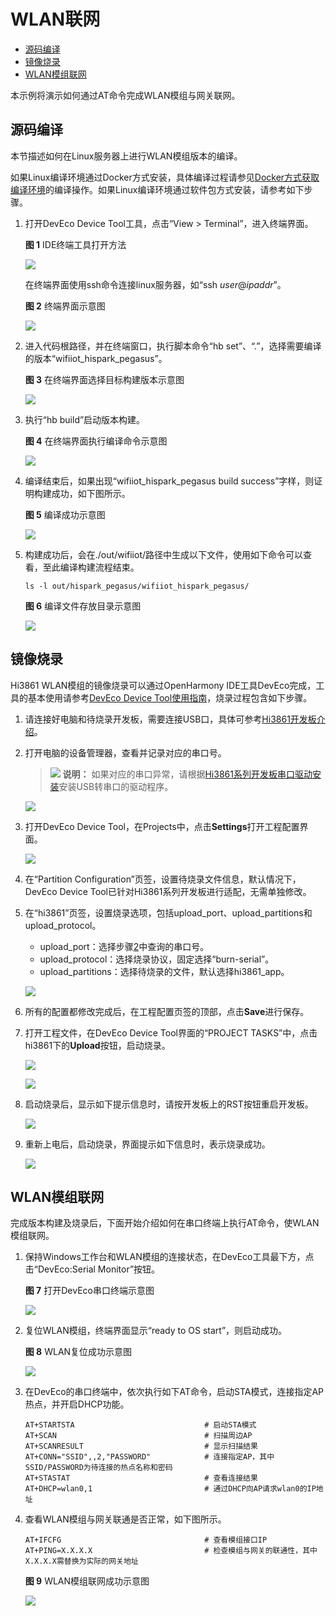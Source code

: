 # WLAN联网<a name="ZH-CN_TOPIC_0000001152048651"></a>

-   [源码编译](#section191121332125319)
-   [镜像烧录](#section19458165166)
-   [WLAN模组联网](#section194671619167)

本示例将演示如何通过AT命令完成WLAN模组与网关联网。

## 源码编译<a name="section191121332125319"></a>

本节描述如何在Linux服务器上进行WLAN模组版本的编译。

如果Linux编译环境通过Docker方式安装，具体编译过程请参见[Docker方式获取编译环境](../get-code/获取工具.md)的编译操作。如果Linux编译环境通过软件包方式安装，请参考如下步骤。

1.  打开DevEco Device Tool工具，点击“View \> Terminal”，进入终端界面。

    **图 1**  IDE终端工具打开方法<a name="fig1975813338510"></a>  
    

    ![](figures/1.png)

    在终端界面使用ssh命令连接linux服务器，如“ssh  _user_@_ipaddr_”。

    **图 2**  终端界面示意图<a name="fig91165301546"></a>  
    

    ![](figures/2.png)

2.  进入代码根路径，并在终端窗口，执行脚本命令“hb set”、“.”，选择需要编译的版本“wifiiot\_hispark\_pegasus”。

    **图 3**  在终端界面选择目标构建版本示意图<a name="fig17727115215612"></a>  
    

    ![](figures/3.png)

3.  执行“hb build”启动版本构建。

    **图 4**  在终端界面执行编译命令示意图<a name="fig5493164414573"></a>  
    

    ![](figures/4.png)

4.  编译结束后，如果出现“wifiiot\_hispark\_pegasus build success”字样，则证明构建成功，如下图所示。

    **图 5**  编译成功示意图<a name="fig1262101218463"></a>  
    

    ![](figures/5.png)

5.  构建成功后，会在./out/wifiiot/路径中生成以下文件，使用如下命令可以查看，至此编译构建流程结束。

    ```
    ls -l out/hispark_pegasus/wifiiot_hispark_pegasus/
    ```

    **图 6**  编译文件存放目录示意图<a name="fig38521346164618"></a>  
    

    ![](figures/3-0.png)


## 镜像烧录<a name="section19458165166"></a>

Hi3861 WLAN模组的镜像烧录可以通过OpenHarmony IDE工具DevEco完成，工具的基本使用请参考[DevEco Device Tool使用指南](https://device.harmonyos.com/cn/docs/ide/user-guides/service_introduction-0000001050166905)，烧录过程包含如下步骤。

1.  请连接好电脑和待烧录开发板，需要连接USB口，具体可参考[Hi3861开发板介绍](https://device.harmonyos.com/cn/docs/start/introduce/oem_wifi_start_des-0000001050168548)。
2.  <a name="zh-cn_topic_0000001056563976_li848662117291"></a>打开电脑的设备管理器，查看并记录对应的串口号。

    >![](public_sys-resources/icon-note.gif) **说明：** 
    >如果对应的串口异常，请根据[Hi3861系列开发板串口驱动安装](https://device.harmonyos.com/cn/docs/ide/user-guides/hi3861-drivers-0000001058153433)安装USB转串口的驱动程序。

    ![](figures/zh-cn_image_0000001073388838.png)

3.  打开DevEco Device Tool，在Projects中，点击**Settings**打开工程配置界面。

    ![](figures/zh-cn_image_0000001078404538.png)

4.  在“Partition Configuration”页签，设置待烧录文件信息，默认情况下，DevEco Device Tool已针对Hi3861系列开发板进行适配，无需单独修改。
5.  在“hi3861”页签，设置烧录选项，包括upload\_port、upload\_partitions和upload\_protocol。

    -   upload\_port：选择步骤[2](#zh-cn_topic_0000001056563976_li848662117291)中查询的串口号。
    -   upload\_protocol：选择烧录协议，固定选择“burn-serial”。
    -   upload\_partitions：选择待烧录的文件，默认选择hi3861\_app。

    ![](figures/zh-cn_image_0000001078244328.png)

6.  所有的配置都修改完成后，在工程配置页签的顶部，点击**Save**进行保存。
7.  打开工程文件，在DevEco Device Tool界面的“PROJECT TASKS”中，点击hi3861下的**Upload**按钮，启动烧录。

    ![](figures/zh-cn_image_0000001120802383.png)

    ![](figures/zh-cn_image_0000001163569275.png)

8.  启动烧录后，显示如下提示信息时，请按开发板上的RST按钮重启开发板。

    ![](figures/zh-cn_image_0000001074285712.png)

9.  重新上电后，启动烧录，界面提示如下信息时，表示烧录成功。

    ![](figures/zh-cn_image_0000001074445364.png)


## WLAN模组联网<a name="section194671619167"></a>

完成版本构建及烧录后，下面开始介绍如何在串口终端上执行AT命令，使WLAN模组联网。

1.  保持Windows工作台和WLAN模组的连接状态，在DevEco工具最下方，点击“DevEco:Serial Monitor”按钮。

    **图 7**  打开DevEco串口终端示意图<a name="fig12489182991119"></a>  
    

    ![](figures/5-1.png)

2.  复位WLAN模组，终端界面显示“ready to OS start”，则启动成功。

    **图 8**  WLAN复位成功示意图<a name="fig496084516332"></a>  
    

    ![](figures/6.png)

3.  在DevEco的串口终端中，依次执行如下AT命令，启动STA模式，连接指定AP热点，并开启DHCP功能。

    ```
    AT+STARTSTA                             # 启动STA模式
    AT+SCAN                                 # 扫描周边AP
    AT+SCANRESULT                           # 显示扫描结果
    AT+CONN="SSID",,2,"PASSWORD"            # 连接指定AP，其中SSID/PASSWORD为待连接的热点名称和密码
    AT+STASTAT                              # 查看连接结果
    AT+DHCP=wlan0,1                         # 通过DHCP向AP请求wlan0的IP地址
    ```

4.  查看WLAN模组与网关联通是否正常，如下图所示。

    ```
    AT+IFCFG                                # 查看模组接口IP
    AT+PING=X.X.X.X                         # 检查模组与网关的联通性，其中X.X.X.X需替换为实际的网关地址
    ```

    **图 9**  WLAN模组联网成功示意图<a name="fig1166371318339"></a>  
    

    ![](figures/截图.png)


